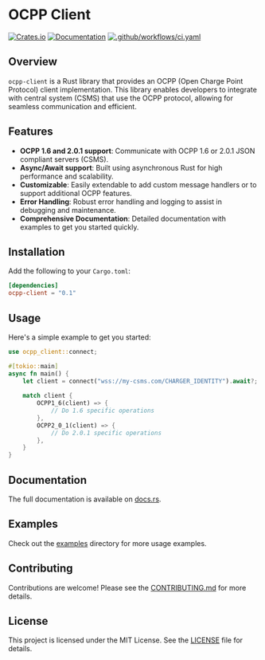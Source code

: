 # OCPP Client

[![Crates.io](https://img.shields.io/crates/v/ocpp-client)](https://crates.io/crates/ocpp-client)
[![Documentation](https://docs.rs/ocpp-client/badge.svg)](https://docs.rs/ocpp-client)
[![.github/workflows/ci.yaml](https://github.com/flowionab/ocpp-client/actions/workflows/ci.yaml/badge.svg)](https://github.com/flowionab/ocpp-client/actions/workflows/ci.yaml)

## Overview

`ocpp-client` is a Rust library that provides an OCPP (Open Charge Point Protocol) client implementation. This library enables developers to integrate with central system (CSMS) that use the OCPP protocol, allowing for seamless communication and efficient.

## Features

- **OCPP 1.6 and 2.0.1 support**: Communicate with OCPP 1.6 or 2.0.1 JSON compliant servers (CSMS).
- **Async/Await support**: Built using asynchronous Rust for high performance and scalability.
- **Customizable**: Easily extendable to add custom message handlers or to support additional OCPP features.
- **Error Handling**: Robust error handling and logging to assist in debugging and maintenance.
- **Comprehensive Documentation**: Detailed documentation with examples to get you started quickly.

## Installation

Add the following to your `Cargo.toml`:

```toml
[dependencies]
ocpp-client = "0.1"
```

## Usage

Here's a simple example to get you started:

```rust
use ocpp_client::connect;

#[tokio::main]
async fn main() {
    let client = connect("wss://my-csms.com/CHARGER_IDENTITY").await?;
    
    match client {
        OCPP1_6(client) => {
            // Do 1.6 specific operations
        },
        OCPP2_0_1(client) => {
            // Do 2.0.1 specific operations
        },
    }
}
```

## Documentation

The full documentation is available on [docs.rs](https://docs.rs/ocpp-client).

## Examples

Check out the [examples](https://github.com/flowionab/ocpp-client/tree/main/examples) directory for more usage examples.

## Contributing

Contributions are welcome! Please see the [CONTRIBUTING.md](https://github.com/flowionab/ocpp-client/blob/main/CONTRIBUTING.md) for more details.

## License

This project is licensed under the MIT License. See the [LICENSE](https://github.com/flowionab/ocpp-client/blob/main/LICENSE) file for details.
